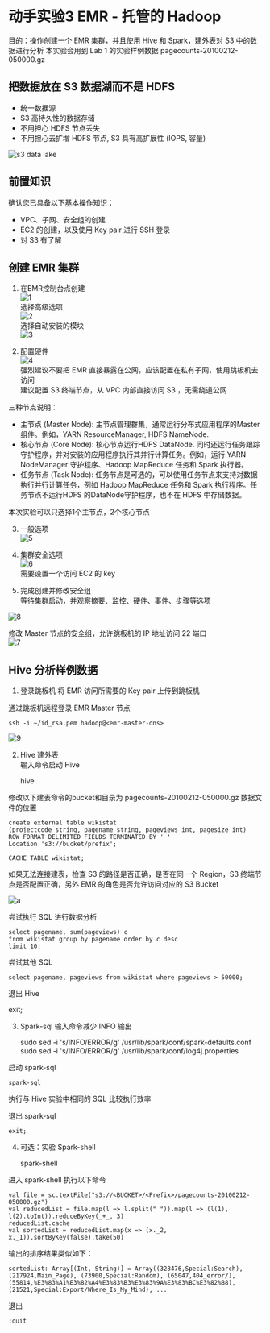 # 动手实验3 EMR - 托管的 Hadoop
目的：操作创建一个 EMR 集群，并且使用 Hive 和 Spark，建外表对 S3 中的数据进行分析
本实验会用到 Lab 1 的实验样例数据 pagecounts-20100212-050000.gz  

## 把数据放在 S3 数据湖而不是 HDFS
    
* 统一数据源 
* S3 高持久性的数据存储 
* 不用担心 HDFS 节点丢失 
* 不用担心去扩增 HDFS 节点, S3 具有高扩展性 (IOPS, 容量)

![s3 data lake](./img/s3-datalake.png)  

## 前置知识
确认您已具备以下基本操作知识：
* VPC、子网、安全组的创建
* EC2 的创建，以及使用 Key pair 进行 SSH 登录
* 对 S3 有了解

## 创建 EMR 集群
  
1. 在EMR控制台点创建  
![1](./img/Picture1.png)  
选择高级选项    
![2](./img/Picture2.png)  
选择自动安装的模块  
![3](./img/Picture3.png)  
  
2. 配置硬件  
![4](./img/Picture4.png)  
强烈建议不要把 EMR 直接暴露在公网，应该配置在私有子网，使用跳板机去访问  
建议配置 S3 终端节点，从 VPC 内部直接访问 S3 ，无需绕道公网  
  
三种节点说明：  
* 主节点 (Master Node): 主节点管理群集，通常运行分布式应用程序的Master组件。例如，YARN  ResourceManager, HDFS NameNode.  
* 核心节点 (Core Node): 核心节点运行HDFS DataNode. 同时还运行任务跟踪守护程序，并对安装的应用程序执行其并行计算任务。例如，运行 YARN NodeManager 守护程序、Hadoop MapReduce 任务和 Spark 执行器。  
* 任务节点 (Task Node): 任务节点是可选的，可以使用任务节点来支持对数据执行并行计算任务，例如 Hadoop MapReduce 任务和 Spark 执行程序。任务节点不运行HDFS 的DataNode守护程序，也不在 HDFS 中存储数据。  
  
本次实验可以只选择1个主节点，2个核心节点  

3. 一般选项  
![5](./img/Picture5.png)   
  
4. 集群安全选项  
![6](./img/Picture6.png)   
需要设置一个访问 EC2 的 key
  
5. 完成创建并修改安全组  
等待集群启动，并观察摘要、监控、硬件、事件、步骤等选项  
  
![8](./img/Picture8.png)   

修改 Master 节点的安全组，允许跳板机的 IP 地址访问 22 端口  
![7](./img/Picture7.png)   

## Hive 分析样例数据

1. 登录跳板机
将 EMR 访问所需要的 Key pair 上传到跳板机

通过跳板机远程登录 EMR Master 节点  

    ssh -i ~/id_rsa.pem hadoop@<emr-master-dns>
  
![9](./img/Picture9.png)   

2. Hive 建外表  
输入命令启动 Hive  

    hive
  
修改以下建表命令的bucket和目录为 pagecounts-20100212-050000.gz 数据文件的位置  

    create external table wikistat
    (projectcode string, pagename string, pageviews int, pagesize int)
    ROW FORMAT DELIMITED FIELDS TERMINATED BY ' '
    Location 's3://bucket/prefix';

    CACHE TABLE wikistat;

如果无法连接建表，检查 S3 的路径是否正确，是否在同一个 Region，S3 终端节点是否配置正确，另外 EMR 的角色是否允许访问对应的 S3 Bucket

![a](./img/Picture-a.png)  

尝试执行 SQL 进行数据分析

    select pagename, sum(pageviews) c
    from wikistat group by pagename order by c desc
    limit 10;

尝试其他 SQL  

    select pagename, pageviews from wikistat where pageviews > 50000;

退出 Hive 
  
  exit;

3. Spark-sql
输入命令减少 INFO 输出  

    sudo sed -i 's/INFO/ERROR/g' /usr/lib/spark/conf/spark-defaults.conf
    sudo sed -i 's/INFO/ERROR/g' /usr/lib/spark/conf/log4j.properties

启动 spark-sql  

    spark-sql  

执行与 Hive 实验中相同的 SQL 比较执行效率  
  

退出 spark-sql

    exit;

4. 可选：实验 Spark-shell  

    spark-shell

进入 spark-shell 执行以下命令

    val file = sc.textFile("s3://<BUCKET>/<Prefix>/pagecounts-20100212-050000.gz")
    val reducedList = file.map(l => l.split(" ")).map(l => (l(1), l(2).toInt)).reduceByKey(_+_, 3)
    reducedList.cache
    val sortedList = reducedList.map(x => (x._2, x._1)).sortByKey(false).take(50)

输出的排序结果类似如下：  

    sortedList: Array[(Int, String)] = Array((328476,Special:Search), (217924,Main_Page), (73900,Special:Random), (65047,404_error/), (55814,%E3%83%A1%E3%82%A4%E3%83%B3%E3%83%9A%E3%83%BC%E3%82%B8), (21521,Special:Export/Where_Is_My_Mind), ...

退出

    :quit

